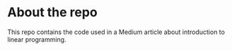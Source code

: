 # About the repo
This repo contains the code used in a Medium article about introduction to linear programming. 
